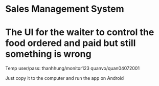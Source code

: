 # Sales Management System
# The UI for the waiter to control the food ordered and paid but still something is wrong

Temp user/pass:
 thanhhung/monitor123
 quanvo/quan04072001

Just copy it to the computer and run the app on Android
